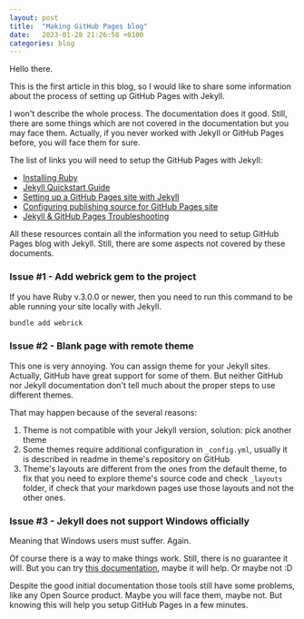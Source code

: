 ```yaml
---
layout: post
title:  "Making GitHub Pages blog"
date:   2023-01-28 21:26:58 +0100
categories: blog
---
```


Hello there.

This is the first article in this blog, so I would like to share 
some information about the process 
of setting up GitHub Pages with Jekyll.

I won't describe the whole process. The documentation does it good.
Still, there are some things which are not covered in the documentation
but you may face them. Actually, if you never worked with Jekyll or
GitHub Pages before, you will face them for sure. 

The list of links you will need to setup the GitHub Pages with Jekyll:

- [Installing Ruby][installing-ruby]
- [Jekyll Quickstart Guide][jekyll-docs]
- [Setting up a GitHub Pages site with Jekyll][jekyll-ghp-setup-doc]
- [Configuring publishing source for GitHub Pages site][ghp-publishing-source]
- [Jekyll & GitHub Pages Troubleshooting][ghp-troubleshooting]

All these resources contain all the information you need to setup GitHub Pages blog with Jekyll.
Still, there are some aspects not covered by these documents.

### Issue #1 - Add webrick gem to the project

If you have Ruby v.3.0.0 or newer, then you need to run this command to be able
running your site locally with Jekyll.

```ruby
bundle add webrick
```

### Issue #2 - Blank page with remote theme

This one is very annoying. You can assign theme for your Jekyll sites. 
Actually, GitHub have great support for some of them. But neither GitHub nor Jekyll
documentation don't tell much about the proper steps to use different themes.

That may happen because of the several reasons:
1. Theme is not compatible with your Jekyll version, solution: pick another theme
2. Some themes require additional configuration in `_config.yml`, usually it is described in readme in theme's repository on GitHub
3. Theme's layouts are different from the ones from the default theme, 
to fix that you need to explore theme's source code and check `_layouts` folder,
if check that your markdown pages use those layouts and not the other ones.

### Issue #3 - Jekyll does not support Windows officially

Meaning that Windows users must suffer. Again.

Of course there is a way to make things work. Still, there is no guarantee it will.
But you can try [this documentation][jekyll-win], maybe it will help. Or maybe not :D

Despite the good initial documentation those tools still have some problems, like any Open Source product.
Maybe you will face them, maybe not. But knowing this will help you setup GitHub Pages in
a few minutes. 


[installing-ruby]: https://www.ruby-lang.org/en/documentation/installation/
[jekyll-ghp-setup-doc]:   https://docs.github.com/en/pages/setting-up-a-github-pages-site-with-jekyll
[ghp-publishing-source]: https://docs.github.com/en/pages/getting-started-with-github-pages/configuring-a-publishing-source-for-your-github-pages-site
[ghp-troubleshooting]: https://docs.github.com/en/pages/setting-up-a-github-pages-site-with-jekyll/troubleshooting-jekyll-build-errors-for-github-pages-sites
[jekyll-docs]: https://jekyllrb.com/docs/home
[jekyll-win]: https://jekyllrb.com/docs/installation/windows/
